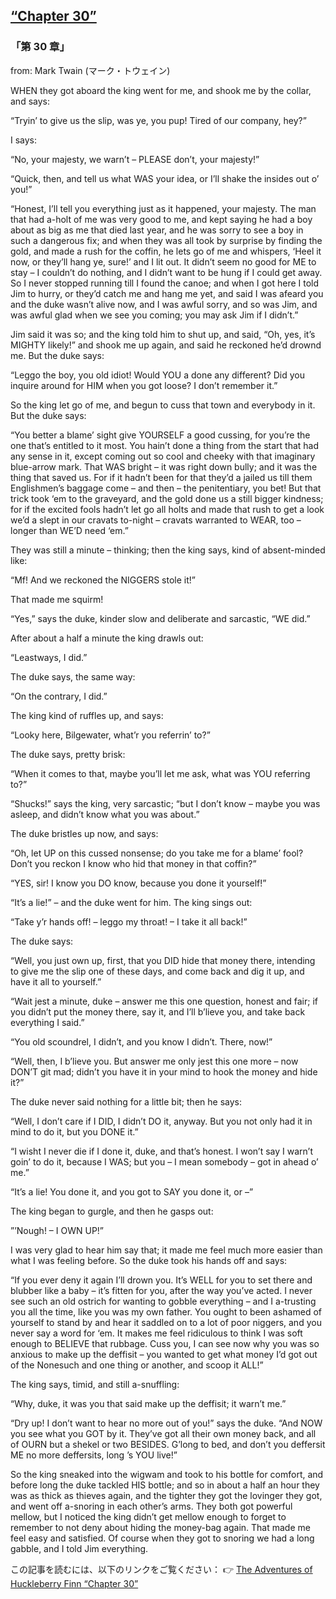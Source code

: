 ## [“Chapter 30”](https://www.beanreading.com/ja/article/796?source=github )   
 
 ###  「第 30 章」 

 from:  Mark Twain (マーク・トウェイン) 
 
 
 WHEN they got aboard the king went for me, and shook me by the collar, and says:





“Tryin’ to give us the slip, was ye, you pup! Tired of our company, hey?”





I says:





“No, your majesty, we warn’t – PLEASE don’t, your majesty!”





“Quick, then, and tell us what WAS your idea, or I’ll shake the insides out o’ you!”





“Honest, I’ll tell you everything just as it happened, your majesty. The man that had a-holt of me was very good to me, and kept saying he had a boy about as big as me that died last year, and he was sorry to see a boy in such a dangerous fix; and when they was all took by surprise by finding the gold, and made a rush for the coffin, he lets go of me and whispers, ‘Heel it now, or they’ll hang ye, sure!’ and I lit out. It didn’t seem no good for ME to stay – I couldn’t do nothing, and I didn’t want to be hung if I could get away. So I never stopped running till I found the canoe; and when I got here I told Jim to hurry, or they’d catch me and hang me yet, and said I was afeard you and the duke wasn’t alive now, and I was awful sorry, and so was Jim, and was awful glad when we see you coming; you may ask Jim if I didn’t.”





Jim said it was so; and the king told him to shut up, and said, “Oh, yes, it’s MIGHTY likely!” and shook me up again, and said he reckoned he’d drownd me. But the duke says:





“Leggo the boy, you old idiot! Would YOU a done any different? Did you inquire around for HIM when you got loose? I don’t remember it.”





So the king let go of me, and begun to cuss that town and everybody in it. But the duke says:





“You better a blame’ sight give YOURSELF a good cussing, for you’re the one that’s entitled to it most. You hain’t done a thing from the start that had any sense in it, except coming out so cool and cheeky with that imaginary blue-arrow mark. That WAS bright – it was right down bully; and it was the thing that saved us. For if it hadn’t been for that they’d a jailed us till them Englishmen’s baggage come – and then – the penitentiary, you bet! But that trick took ‘em to the graveyard, and the gold done us a still bigger kindness; for if the excited fools hadn’t let go all holts and made that rush to get a look we’d a slept in our cravats to-night – cravats warranted to WEAR, too – longer than WE’D need ‘em.”





They was still a minute – thinking; then the king says, kind of absent-minded like:





“Mf! And we reckoned the NIGGERS stole it!”





That made me squirm!





“Yes,” says the duke, kinder slow and deliberate and sarcastic, “WE did.”





After about a half a minute the king drawls out:





“Leastways, I did.”





The duke says, the same way:





“On the contrary, I did.”





The king kind of ruffles up, and says:





“Looky here, Bilgewater, what’r you referrin’ to?”





The duke says, pretty brisk:





“When it comes to that, maybe you’ll let me ask, what was YOU referring to?”





“Shucks!” says the king, very sarcastic; “but I don’t know – maybe you was asleep, and didn’t know what you was about.”





The duke bristles up now, and says:





“Oh, let UP on this cussed nonsense; do you take me for a blame’ fool? Don’t you reckon I know who hid that money in that coffin?”





“YES, sir! I know you DO know, because you done it yourself!”





“It’s a lie!” – and the duke went for him. The king sings out:





“Take y’r hands off! – leggo my throat! – I take it all back!”





The duke says:





“Well, you just own up, first, that you DID hide that money there, intending to give me the slip one of these days, and come back and dig it up, and have it all to yourself.”





“Wait jest a minute, duke – answer me this one question, honest and fair; if you didn’t put the money there, say it, and I’ll b’lieve you, and take back everything I said.”





“You old scoundrel, I didn’t, and you know I didn’t. There, now!”





“Well, then, I b’lieve you. But answer me only jest this one more – now DON’T git mad; didn’t you have it in your mind to hook the money and hide it?”





The duke never said nothing for a little bit; then he says:





“Well, I don’t care if I DID, I didn’t DO it, anyway. But you not only had it in mind to do it, but you DONE it.”





“I wisht I never die if I done it, duke, and that’s honest. I won’t say I warn’t goin’ to do it, because I WAS; but you – I mean somebody – got in ahead o’ me.”





“It’s a lie! You done it, and you got to SAY you done it, or –”





The king began to gurgle, and then he gasps out:





”’Nough! – I OWN UP!”





I was very glad to hear him say that; it made me feel much more easier than what I was feeling before. So the duke took his hands off and says:





“If you ever deny it again I’ll drown you. It’s WELL for you to set there and blubber like a baby – it’s fitten for you, after the way you’ve acted. I never see such an old ostrich for wanting to gobble everything – and I a-trusting you all the time, like you was my own father. You ought to been ashamed of yourself to stand by and hear it saddled on to a lot of poor niggers, and you never say a word for ‘em. It makes me feel ridiculous to think I was soft enough to BELIEVE that rubbage. Cuss you, I can see now why you was so anxious to make up the deffisit – you wanted to get what money I’d got out of the Nonesuch and one thing or another, and scoop it ALL!”





The king says, timid, and still a-snuffling:





“Why, duke, it was you that said make up the deffisit; it warn’t me.”





“Dry up! I don’t want to hear no more out of you!” says the duke. “And NOW you see what you GOT by it. They’ve got all their own money back, and all of OURN but a shekel or two BESIDES. G’long to bed, and don’t you deffersit ME no more deffersits, long ’s YOU live!”





So the king sneaked into the wigwam and took to his bottle for comfort, and before long the duke tackled HIS bottle; and so in about a half an hour they was as thick as thieves again, and the tighter they got the lovinger they got, and went off a-snoring in each other’s arms. They both got powerful mellow, but I noticed the king didn’t get mellow enough to forget to remember to not deny about hiding the money-bag again. That made me feel easy and satisfied. Of course when they got to snoring we had a long gabble, and I told Jim everything.


この記事を読むには、以下のリンクをご覧ください：  👉    [The Adventures of Huckleberry Finn “Chapter 30”](https://www.beanreading.com/ja/article/796?source=github ) 
